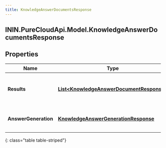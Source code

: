 ```yaml
---
title: KnowledgeAnswerDocumentsResponse
---
```

## ININ.PureCloudApi.Model.KnowledgeAnswerDocumentsResponse

## Properties

|Name | Type | Description | Notes|
|------------ | ------------- | ------------- | -------------|
| **Results** | [**List&lt;KnowledgeAnswerDocumentResponse&gt;**](KnowledgeAnswerDocumentResponse.html) | The results with answers if the answerMode request property is not set or contains \&quot;AnswerHighlight\&quot;. Empty array otherwise. | [optional] |
| **AnswerGeneration** | [**KnowledgeAnswerGenerationResponse**](KnowledgeAnswerGenerationResponse.html) | The results with AI-generated answer if the answerMode request property contains \&quot;AnswerGeneration\&quot;. | [optional] |
{: class="table table-striped"}


